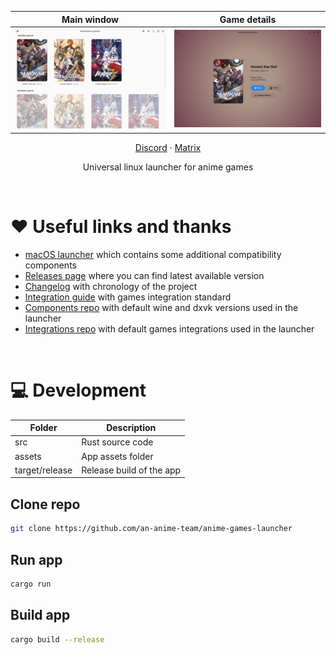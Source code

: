 | Main window | Game details |
| :-: | :-: |
| <picture><source media="(prefers-color-scheme: dark)" srcset="repository/main-dark.png"><img src="repository/main-light.png"></picture> | <picture><source media="(prefers-color-scheme: dark)" srcset="repository/details-dark.png"><img src="repository/details-light.png"></picture> |

<p align="center">
    <a href="https://discord.gg/ck37X6UWBp">Discord</a> ·
    <a href="https://matrix.to/#/#an-anime-game:envs.net">Matrix</a>
</p>

<p align="center">Universal linux launcher for anime games</p>

<br>

# ♥️ Useful links and thanks

- [macOS launcher](https://github.com/3Shain/yet-another-anime-game-launcher) which contains some additional compatibility components
- [Releases page](https://github.com/an-anime-team/anime-games-launcher/releases) where you can find latest available version
- [Changelog](CHANGELOG.md) with chronology of the project
- [Integration guide](GAMES_INTEGRATION.md) with games integration standard
- [Components repo](https://github.com/an-anime-team/components) with default wine and dxvk versions used in the launcher
- [Integrations repo](https://github.com/an-anime-team/game-integrations) with default games integrations used in the launcher

<br>

# 💻 Development

| Folder | Description |
| - | - |
| src | Rust source code |
| assets | App assets folder |
| target/release | Release build of the app |

## Clone repo

```sh
git clone https://github.com/an-anime-team/anime-games-launcher
```

## Run app

```sh
cargo run
```

## Build app

```sh
cargo build --release
```
